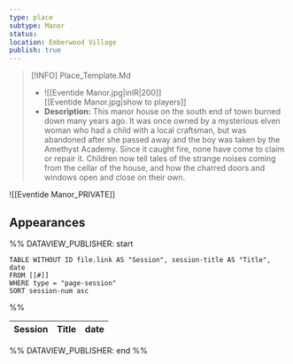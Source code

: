 ```yaml
---
type: place
subtype: Manor
status: 
location: Emberwood Village
publish: true
---
```


>[!INFO] Place_Template.Md
>- ![[Eventide Manor.jpg|inlR|200]]
<br/> [[Eventide Manor.jpg|show to players]]
> - **Description:** This manor house on the south end of town burned down many years ago. It was once owned by a mysterious elven woman who had a child with a local craftsman, but was abandoned after she passed away and the boy was taken by the Amethyst Academy. Since it caught fire, none have come to claim or repair it. Children now tell tales of the strange noises coming from the cellar of the house, and how the charred doors and windows open and close on their own.

![[Eventide Manor_PRIVATE]]

## Appearances

%% DATAVIEW_PUBLISHER: start
```dataview
TABLE WITHOUT ID file.link AS "Session", session-title AS "Title", date
FROM [[#]]
WHERE type = "page-session"
SORT session-num asc
```
%%

| Session | Title | date |
| ------- | ----- | ---- |

%% DATAVIEW_PUBLISHER: end %%
